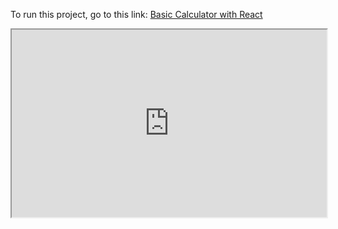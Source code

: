 <p>To run this project, go to this link: <a href="https://codepen.io/asmnajmussakibkhan/pen/KKrjLWO">Basic Calculator with React</a></p>

<iframe
  src="https://codepen.io/asmnajmussakibkhan/pen/KKrjLWO"
  style="width:100%; height:300px;"
></iframe>
